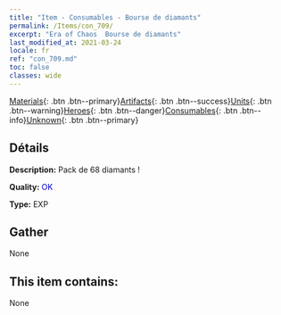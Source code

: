 ```yaml
---
title: "Item - Consumables - Bourse de diamants"
permalink: /Items/con_709/
excerpt: "Era of Chaos  Bourse de diamants"
last_modified_at: 2021-03-24
locale: fr
ref: "con_709.md"
toc: false
classes: wide
---
```

 [Materials](/fr/Items/){: .btn .btn--primary}[Artifacts](/fr/Items/Artifacts/){: .btn .btn--success}[Units](/fr/Items/Units/){: .btn .btn--warning}[Heroes](/fr/Items/Heroes/){: .btn .btn--danger}[Consumables](/fr/Items/Consumables/){: .btn .btn--info}[Unknown](/fr/Items/Unknown/){: .btn .btn--primary}

## Détails
 **Description:** Pack de 68 diamants !

 **Quality:** <span style="color: #0000CD">OK</span>

 **Type:** EXP

## Gather

  None

## This item contains:

  None

